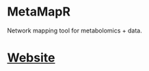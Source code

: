 # MetaMapR
Network mapping tool for metabolomics + data.

# [Website](http://dgrapov.github.io/MetaMapR/)

